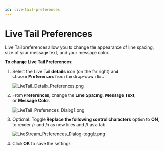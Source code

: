 ```yaml
---
id: live-tail-preferences
---
```


# Live Tail Preferences

Live Tail preferences allow you to change the appearance of line spacing, size of your message text, and your message color.

**To change Live Tail Preferences:**

1. Select the Live Tail **details** icon (on the far right) and choose **Preferences** from the drop-down list.  

    ![LiveTail_Details_Preferences.png](/img/search/live-tail/live-tail-preferences/LiveTail_Details_Preferences.png)

1. From **Preferences**, change the **Line Spacing**, **Message Text**, or **Message Color**.  

    ![LiveTail_Preferences_Dialog1.png](/img/search/live-tail/live-tail-preferences/LiveTail_Preferences_Dialog1.png)

1. Optional: Toggle **Replace the following control characters** option to **ON**, to render /r and /n as new lines and /t as a tab.  

    ![LiveStream_Preferences_Dialog-toggle.png](/img/search/live-tail/live-tail-preferences/LiveStream_Preferences_Dialog-toggle.png)

1. Click **OK** to save the settings.
